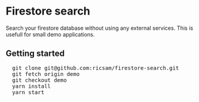 <h1>Firestore search</h1>
<p>
  Search your firestore database without using any external services. This is usefull for small demo applications.
</p>

<h2>Getting started</h2>
<pre>
  git clone git@github.com:ricsam/firestore-search.git
  git fetch origin demo
  git checkout demo
  yarn install
  yarn start
</pre>
